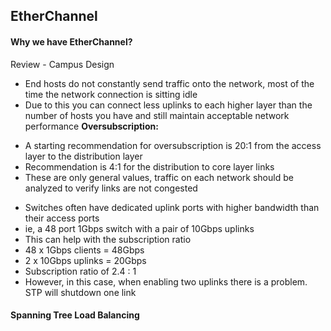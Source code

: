 ## EtherChannel

#### Why we have EtherChannel?

Review - Campus Design

- End hosts do not constantly send traffic onto the network, most of the time the network connection is sitting idle
- Due to this you can connect less uplinks to each higher layer than the number of hosts you have and still maintain acceptable network performance
**Oversubscription:**
* A starting recommendation for oversubscription is 20:1 from the access layer to the distribution layer
* Recommendation is 4:1 for the distribution to core layer links
* These are only general values, traffic on each network should be analyzed to verify links are not congested

- Switches often have dedicated uplink ports with higher bandwidth than their access ports
- ie, a 48 port 1Gbps switch with a pair of 10Gbps uplinks
- This can help with the subscription ratio 
- 48 x 1Gbps clients = 48Gbps
- 2 x 10Gbps uplinks = 20Gbps
- Subscription ratio of 2.4 : 1
- However, in this case, when enabling two uplinks there is a problem. STP will shutdown one link

#### Spanning Tree Load Balancing





